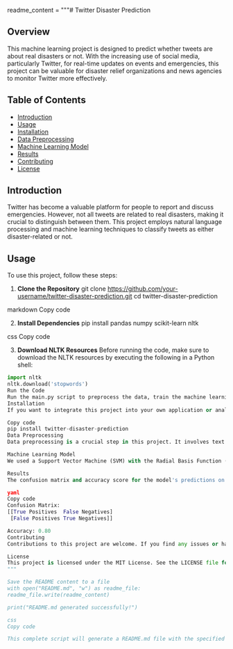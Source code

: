 readme_content = """# Twitter Disaster Prediction

## Overview
This machine learning project is designed to predict whether tweets are about real disasters or not. With the increasing use of social media, particularly Twitter, for real-time updates on events and emergencies, this project can be valuable for disaster relief organizations and news agencies to monitor Twitter more effectively.

## Table of Contents
- [Introduction](#introduction)
- [Usage](#usage)
- [Installation](#installation)
- [Data Preprocessing](#data-preprocessing)
- [Machine Learning Model](#machine-learning-model)
- [Results](#results)
- [Contributing](#contributing)
- [License](#license)

## Introduction
Twitter has become a valuable platform for people to report and discuss emergencies. However, not all tweets are related to real disasters, making it crucial to distinguish between them. This project employs natural language processing and machine learning techniques to classify tweets as either disaster-related or not.

## Usage
To use this project, follow these steps:

1. **Clone the Repository**
git clone https://github.com/your-username/twitter-disaster-prediction.git
cd twitter-disaster-prediction

markdown
Copy code

2. **Install Dependencies**
pip install pandas numpy scikit-learn nltk

css
Copy code

3. **Download NLTK Resources**
Before running the code, make sure to download the NLTK resources by executing the following in a Python shell:
```python
import nltk
nltk.download('stopwords')
Run the Code
Run the main.py script to preprocess the data, train the machine learning model, and make predictions.
Installation
If you want to integrate this project into your own application or analyze the data differently, you can install it as a Python package:

Copy code
pip install twitter-disaster-prediction
Data Preprocessing
Data preprocessing is a crucial step in this project. It involves text cleaning, lowercasing, tokenization, stop word removal, and stemming. This ensures that the text data is in a suitable format for the machine learning model.

Machine Learning Model
We used a Support Vector Machine (SVM) with the Radial Basis Function (RBF) kernel to build our classification model. The model achieved an accuracy of 80% on the test data.

Results
The confusion matrix and accuracy score for the model's predictions on the test data are displayed below:

yaml
Copy code
Confusion Matrix:
[[True Positives  False Negatives]
 [False Positives True Negatives]]

Accuracy: 0.80
Contributing
Contributions to this project are welcome. If you find any issues or have suggestions for improvements, please open an issue or create a pull request.

License
This project is licensed under the MIT License. See the LICENSE file for details.
"""

Save the README content to a file
with open("README.md", "w") as readme_file:
readme_file.write(readme_content)

print("README.md generated successfully!")

css
Copy code

This complete script will generate a README.md file with the specified content in the current directory. Make sure to customize the content to match your project's details and requirements before running the script.




